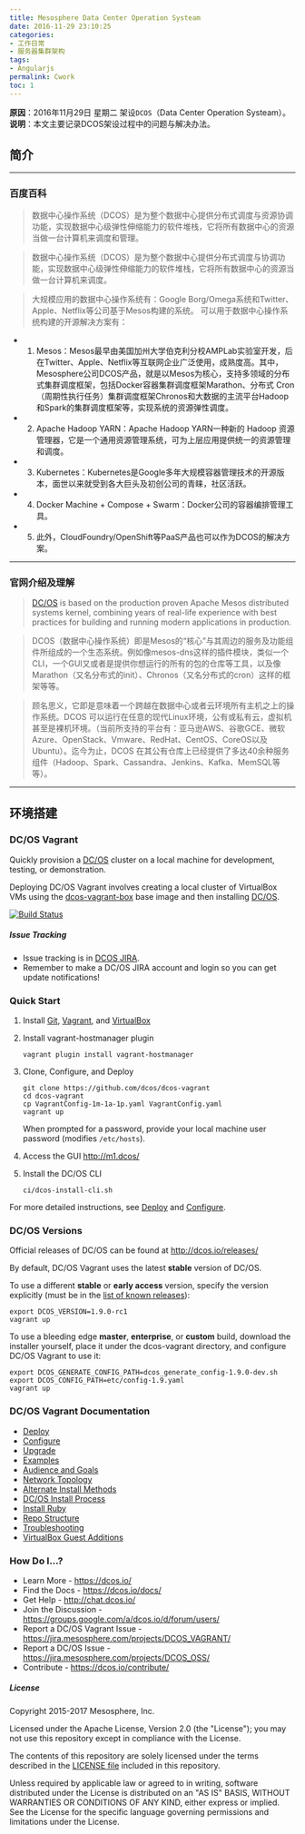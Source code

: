 ```yaml
---
title: Mesosphere Data Center Operation Systeam
date: 2016-11-29 23:10:25
categories:
- 工作日常
- 服务器集群架构
tags:
- Angularjs
permalink: Cwork
toc: 1
---
```


**原因**：2016年11月29日 星期二 架设`DCOS`（Data Center Operation Systeam）。
**说明**：本文主要记录DCOS架设过程中的问题与解决办法。
<!-- more -->

## 简介

---
### 百度百科
>数据中心操作系统（DCOS）是为整个数据中心提供分布式调度与资源协调功能，实现数据中心级弹性伸缩能力的软件堆栈，它将所有数据中心的资源当做一台计算机来调度和管理。

>数据中心操作系统（DCOS）是为整个数据中心提供分布式调度与协调功能，实现数据中心级弹性伸缩能力的软件堆栈，它将所有数据中心的资源当做一台计算机来调度。

>大规模应用的数据中心操作系统有：Google Borg/Omega系统和Twitter、Apple、Netflix等公司基于Mesos构建的系统。
可以用于数据中心操作系统构建的开源解决方案有：
- 1) Mesos：Mesos最早由美国加州大学伯克利分校AMPLab实验室开发，后在Twitter、Apple、Netflix等互联网企业广泛使用，成熟度高。其中，Mesosphere公司DCOS产品，就是以Mesos为核心，支持多领域的分布式集群调度框架，包括Docker容器集群调度框架Marathon、分布式 Cron（周期性执行任务）集群调度框架Chronos和大数据的主流平台Hadoop和Spark的集群调度框架等，实现系统的资源弹性调度。
- 2) Apache Hadoop YARN：Apache Hadoop YARN一种新的 Hadoop 资源管理器，它是一个通用资源管理系统，可为上层应用提供统一的资源管理和调度。
- 3) Kubernetes：Kubernetes是Google多年大规模容器管理技术的开源版本，面世以来就受到各大巨头及初创公司的青睐，社区活跃。
- 4) Docker Machine + Compose + Swarm：Docker公司的容器编排管理工具。
- 5) 此外，CloudFoundry/OpenShift等PaaS产品也可以作为DCOS的解决方案。

---

### 官网介绍及理解
>[DC/OS](https://dcos.io) is based on the production proven Apache Mesos distributed systems kernel, combining years of real-life experience with best practices for building and running modern applications in production.

>DCOS（数据中心操作系统）即是Mesos的“核心”与其周边的服务及功能组件所组成的一个生态系统。例如像mesos-dns这样的插件模块，类似一个CLI，一个GUI又或者是提供你想运行的所有的包的仓库等工具，以及像Marathon（又名分布式的init）、Chronos（又名分布式的cron）这样的框架等等。

>顾名思义，它即是意味着一个跨越在数据中心或者云环境所有主机之上的操作系统。DCOS 可以运行在任意的现代Linux环境，公有或私有云，虚拟机甚至是裸机环境。（当前所支持的平台有：亚马逊AWS、谷歌GCE、微软Azure、OpenStack、Vmware、RedHat、CentOS、CoreOS以及Ubuntu）。迄今为止，DCOS 在其公有仓库上已经提供了多达40余种服务组件（Hadoop、Spark、Cassandra、Jenkins、Kafka、MemSQL等等）。

---
## 环境搭建

### DC/OS Vagrant

Quickly provision a [DC/OS](https://github.com/dcos/dcos) cluster on a local machine for development, testing, or demonstration.

Deploying DC/OS Vagrant involves creating a local cluster of VirtualBox VMs using the [dcos-vagrant-box](https://github.com/dcos/dcos-vagrant-box) base image and then installing [DC/OS](https://dcos.io/).

[![Build Status](https://jenkins.mesosphere.com/service/jenkins/buildStatus/icon?job=dcos-vagrant-oinker)](https://jenkins.mesosphere.com/service/jenkins/view/dcos-vagrant/job/dcos-vagrant-oinker/)

##### Issue Tracking

- Issue tracking is in [DCOS JIRA](https://jira.mesosphere.com/projects/DCOS_VAGRANT/).
- Remember to make a DC/OS JIRA account and login so you can get update notifications!


### Quick Start

1. Install [Git](https://git-scm.com/downloads), [Vagrant](https://www.vagrantup.com/downloads.html), and [VirtualBox](https://www.virtualbox.org/wiki/Downloads)

1. Install vagrant-hostmanager plugin

    ```
    vagrant plugin install vagrant-hostmanager
    ```

1. Clone, Configure, and Deploy

    ```
    git clone https://github.com/dcos/dcos-vagrant
    cd dcos-vagrant
    cp VagrantConfig-1m-1a-1p.yaml VagrantConfig.yaml
    vagrant up
    ```

    When prompted for a password, provide your local machine user password (modifies `/etc/hosts`).

1. Access the GUI <http://m1.dcos/>

1. Install the DC/OS CLI

   ```
   ci/dcos-install-cli.sh
   ```

For more detailed instructions, see [Deploy](/docs/deploy.md) and [Configure](/docs/configure.md).


### DC/OS Versions

Official releases of DC/OS can be found at <http://dcos.io/releases/>

By default, DC/OS Vagrant uses the latest **stable** version of DC/OS.

To use a different **stable** or **early access** version, specify the version explicitly (must be in the [list of known releases](dcos-versions.yaml)):

```
export DCOS_VERSION=1.9.0-rc1
vagrant up
```

To use a bleeding edge **master**, **enterprise**, or **custom** build, download the installer yourself, place it under the dcos-vagrant directory, and configure DC/OS Vagrant to use it:

```
export DCOS_GENERATE_CONFIG_PATH=dcos_generate_config-1.9.0-dev.sh
export DCOS_CONFIG_PATH=etc/config-1.9.yaml
vagrant up
```


### DC/OS Vagrant Documentation

- [Deploy](/docs/deploy.md)
- [Configure](/docs/configure.md)
- [Upgrade](/docs/upgrade.md)
- [Examples](/examples)
- [Audience and Goals](/docs/audience-and-goals.md)
- [Network Topology](/docs/network-topology.md)
- [Alternate Install Methods](/docs/alternate-install-methods.md)
- [DC/OS Install Process](/docs/dcos-install-process.md)
- [Install Ruby](/docs/install-ruby.md)
- [Repo Structure](/docs/repo-structure.md)
- [Troubleshooting](/docs/troubleshooting.md)
- [VirtualBox Guest Additions](/docs/virtualbox-guest-additions.md)


### How Do I...?

- Learn More - https://dcos.io/
- Find the Docs - https://dcos.io/docs/
- Get Help - http://chat.dcos.io/
- Join the Discussion - https://groups.google.com/a/dcos.io/d/forum/users/
- Report a DC/OS Vagrant Issue - https://jira.mesosphere.com/projects/DCOS_VAGRANT/
- Report a DC/OS Issue - https://jira.mesosphere.com/projects/DCOS_OSS/
- Contribute - https://dcos.io/contribute/


##### License

Copyright 2015-2017 Mesosphere, Inc.

Licensed under the Apache License, Version 2.0 (the "License");
you may not use this repository except in compliance with the License.

The contents of this repository are solely licensed under the terms described in the [LICENSE file](/LICENSE) included in this repository.

Unless required by applicable law or agreed to in writing, software
distributed under the License is distributed on an "AS IS" BASIS,
WITHOUT WARRANTIES OR CONDITIONS OF ANY KIND, either express or implied.
See the License for the specific language governing permissions and
limitations under the License.
